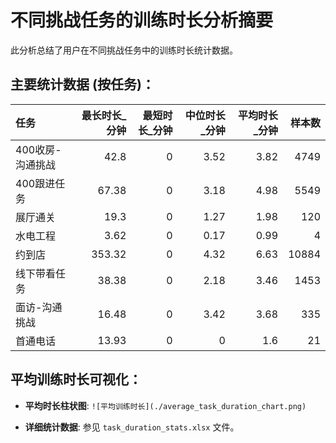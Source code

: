 # 不同挑战任务的训练时长分析摘要

此分析总结了用户在不同挑战任务中的训练时长统计数据。

## 主要统计数据 (按任务)：

| 任务             |   最长时长_分钟 |   最短时长_分钟 |   中位时长_分钟 |   平均时长_分钟 |   样本数 |
|:-----------------|----------------:|----------------:|----------------:|----------------:|---------:|
| 400收房-沟通挑战 |           42.8  |               0 |            3.52 |            3.82 |     4749 |
| 400跟进任务      |           67.38 |               0 |            3.18 |            4.98 |     5549 |
| 展厅通关         |           19.3  |               0 |            1.27 |            1.98 |      120 |
| 水电工程         |            3.62 |               0 |            0.17 |            0.99 |        4 |
| 约到店           |          353.32 |               0 |            4.32 |            6.63 |    10884 |
| 线下带看任务     |           38.38 |               0 |            2.18 |            3.46 |     1453 |
| 面访-沟通挑战    |           16.48 |               0 |            3.42 |            3.68 |      335 |
| 首通电话         |           13.93 |               0 |            0    |            1.6  |       21 |

## 平均训练时长可视化：
- **平均时长柱状图**: `![平均训练时长](./average_task_duration_chart.png)`

- **详细统计数据**: 参见 `task_duration_stats.xlsx` 文件。
